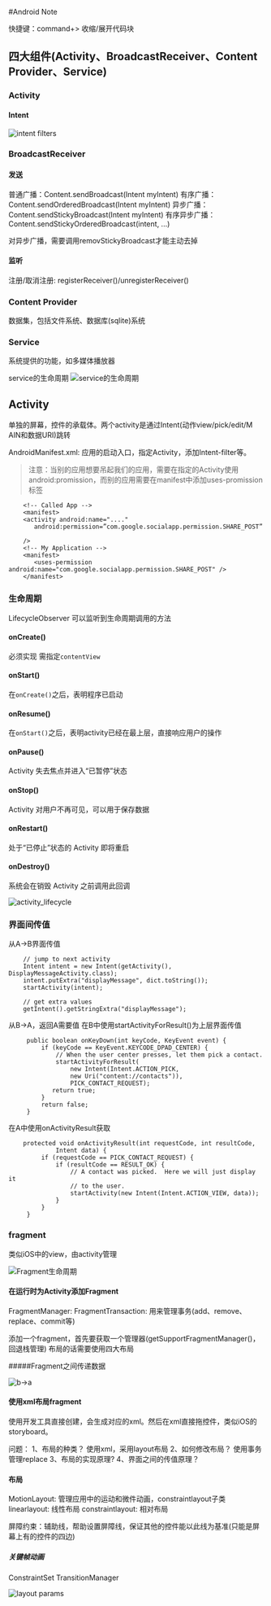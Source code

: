 #Android Note

快捷键：command+> 收缩/展开代码块

## 四大组件(Activity、BroadcastReceiver、Content Provider、Service)

### Activity

#### Intent

![intent filters](./android_resource/intent-filters_2x.png)

### BroadcastReceiver

#### 发送

普通广播：Content.sendBroadcast(Intent myIntent)
有序广播：Content.sendOrderedBroadcast(Intent myIntent)
异步广播：Content.sendStickyBroadcast(Intent myIntent)
有序异步广播：Content.sendStickyOrderedBroadcast(intent, ...)

对异步广播，需要调用removStickyBroadcast才能主动去掉

#### 监听

注册/取消注册: registerReceiver()/unregisterReceiver()

### Content Provider

数据集，包括文件系统、数据库(sqlite)系统

### Service

系统提供的功能，如多媒体播放器

service的生命周期
![service的生命周期](./android_resource/service_lifecycle.png)

## Activity

单独的屏幕，控件的承载体。两个activity是通过Intent(动作view/pick/edit/M AIN和数据URI)跳转

AndroidManifest.xml: 应用的启动入口，指定Activity，添加Intent-filter等。
>注意：当别的应用想要吊起我们的应用，需要在指定的Activity使用android:promission，而别的应用需要在manifest中添加uses-promission标签

```
    <!-- Called App -->
    <manifest>
    <activity android:name="...."
       android:permission=”com.google.socialapp.permission.SHARE_POST”

    />
    <!-- My Application -->
    <manifest>
       <uses-permission android:name="com.google.socialapp.permission.SHARE_POST" />
    </manifest>

```
### 生命周期

LifecycleObserver 可以监听到生命周期调用的方法

#### onCreate()
必须实现
需指定`contentView`
#### onStart()
在`onCreate()`之后，表明程序已启动
#### onResume()
在`onStart()`之后，表明activity已经在最上层，直接响应用户的操作
#### onPause()
Activity 失去焦点并进入“已暂停”状态
#### onStop()
Activity 对用户不再可见，可以用于保存数据
#### onRestart()
处于“已停止”状态的 Activity 即将重启
#### onDestroy()
系统会在销毁 Activity 之前调用此回调

![activity_lifecycle](./android_resource/activity_lifecycle.png)

### 界面间传值

从A->B界面传值
```
    // jump to next activity
    Intent intent = new Intent(getActivity(), DisplayMessageActivity.class);
    intent.putExtra("displayMessage", dict.toString());
    startActivity(intent);

    // get extra values
    getIntent().getStringExtra("displayMessage");
```

从B->A，返回A需要值
在B中使用startActivityForResult()为上层界面传值
```
     public boolean onKeyDown(int keyCode, KeyEvent event) {
         if (keyCode == KeyEvent.KEYCODE_DPAD_CENTER) {
             // When the user center presses, let them pick a contact.
             startActivityForResult(
                 new Intent(Intent.ACTION_PICK,
                 new Uri("content://contacts")),
                 PICK_CONTACT_REQUEST);
            return true;
         }
         return false;
     }
```
在A中使用onActivityResult获取

```
    protected void onActivityResult(int requestCode, int resultCode,
             Intent data) {
         if (requestCode == PICK_CONTACT_REQUEST) {
             if (resultCode == RESULT_OK) {
                 // A contact was picked.  Here we will just display it
                 // to the user.
                 startActivity(new Intent(Intent.ACTION_VIEW, data));
             }
         }
     }
```

### fragment

类似iOS中的view，由activity管理

![Fragment生命周期](./android_resource/fragment_lifecycle.png)

#### 在运行时为Activity添加Fragment

FragmentManager: 
FragmentTransaction: 用来管理事务(add、remove、replace、commit等)

添加一个fragment，首先要获取一个管理器(getSupportFragmentManager()，回退栈管理)
布局的话需要使用四大布局

#####Fragment之间传递数据

![b->a](./android_resource/fragment-b-to-a.png)

#### 使用xml布局fragment
使用开发工具直接创建，会生成对应的xml。然后在xml直接拖控件，类似iOS的storyboard。

问题：
1、布局的种类？
使用xml，采用layout布局
2、如何修改布局？
使用事务管理replace
3、布局的实现原理?
4、界面之间的传值原理？

#### 布局

MotionLayout: 管理应用中的运动和微件动画，constraintlayout子类
linearlayout: 线性布局
constraintlayout: 相对布局

屏障约束：辅助线，帮助设置屏障线，保证其他的控件能以此线为基准(只能是屏幕上有的控件的四边)

##### 关键帧动画
ConstraintSet 
TransitionManager 

![layout params](./android_resource/layoutparams.png)




